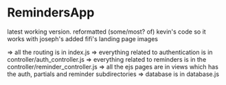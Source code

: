 # RemindersApp

latest working version.
reformatted (some/most? of) kevin's code so it works with joseph's
added fifi's landing page images


=> all the routing is in index.js
=> everything related to authentication is in controller/auth_controller.js
=> everything related to reminders is in the controller/reminder_controller.js
=> all the ejs pages are in views which has the auth, partials and reminder subdirectories
=> database is in database.js

